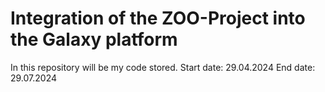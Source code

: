 # Integration of the ZOO-Project into the Galaxy platform

In this repository will be my code stored.
Start date: 29.04.2024
End date: 29.07.2024



